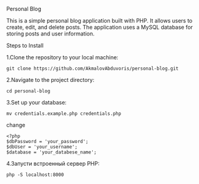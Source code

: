 Personal Blog

This is a simple personal blog application built with PHP. It allows users to create, edit, and delete posts. The application uses a MySQL database for storing posts and user information.

Steps to Install

1.Clone the repository to your local machine:

    git clone https://github.com/AkmalovAbduvoris/personal-blog.git

2.Navigate to the project directory:

    cd personal-blog

3.Set up your database:

    mv credentials.example.php credentials.php

 change

    <?php
    $dbPassword = 'your_password';
    $dbUser = 'your_username';
    $database = 'your_databese_name';

4.Запусти встроенный сервер PHP:

    php -S localhost:8000
